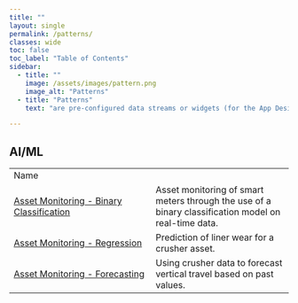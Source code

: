 ```yaml
---
title: ""
layout: single
permalink: /patterns/
classes: wide
toc: false
toc_label: "Table of Contents"
sidebar:
  - title: ""
    image: /assets/images/pattern.png
    image_alt: "Patterns"
  - title: "Patterns"
    text: "are pre-configured data streams or widgets (for the App Designer) that can be imported into as building blocks for your applications."

---
```

## AI/ML

<table>
<tr><td width="240px"> Name </td><td></td></tr>
<tr>
<td><a href="Asset-Monitoring-Binary-Classification">Asset Monitoring - Binary Classification</a></td>
<td>Asset monitoring of smart meters through the use of a binary classification model on real-time data.</td></tr>
<tr>
<td><a href="Liner-Wear-Prediction-Regression">Asset Monitoring - Regression</a></td>
<td>Prediction of liner wear for a crusher asset.</td></tr>
<tr>
<td><a href="Vertical-Travel-Forecasting">Asset Monitoring - Forecasting</a></td>
<td>Using crusher data to forecast vertical travel based on past values.</td></tr>
</table>